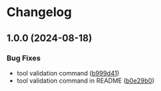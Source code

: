 # Changelog

## 1.0.0 (2024-08-18)


### Bug Fixes

* tool validation command ([b999d41](https://github.com/mrjk/asdf-keyring-proxy/commit/b999d41c011612063f467fb6b84ca09c309f1ffe))
* tool validation command in README ([b0e29b0](https://github.com/mrjk/asdf-keyring-proxy/commit/b0e29b08599aee74024f4c413d5dea442c70a489))
